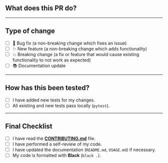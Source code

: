 <!-- Thank you for your contribution! Please provide the following information. -->

## What does this PR do?

<!-- A clear and concise description of what this pull request achieves. -->
<!-- If it fixes an open issue, please link to it here, e.g., "Fixes #123" -->

---

## Type of change

<!-- Please check the boxes that apply. -->
- [ ] 🐛 Bug fix (a non-breaking change which fixes an issue)
- [ ] ✨ New feature (a non-breaking change which adds functionality)
- [ ] 💥 Breaking change (a fix or feature that would cause existing functionality to not work as expected)
- [ ] 📚 Documentation update

---

## How has this been tested?

<!-- Please describe how you tested your changes. -->
- [ ] I have added new tests for my changes.
- [ ] All existing and new tests pass locally (`pytest`).

---

## Final Checklist

<!-- Please check all boxes that apply. -->
- [ ] I have read the [**CONTRIBUTING.md**](CONTRIBUTING.md) file.
- [ ] I have performed a self-review of my code.
- [ ] I have updated the documentation (`README.md`, `USAGE.md`) if necessary.
- [ ] My code is formatted with **Black** (`black .`).
